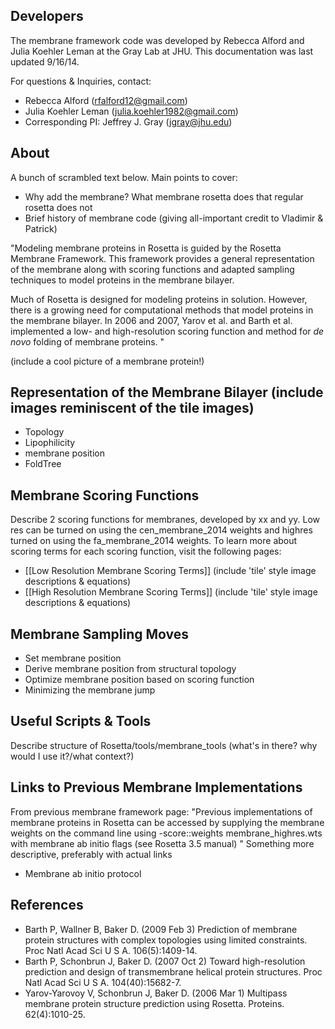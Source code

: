 ## Developers

The membrane framework code was developed by Rebecca Alford and Julia Koehler Leman at the Gray Lab at JHU. This documentation was last updated 9/16/14. 

For questions & Inquiries, contact: 
- Rebecca Alford ([rfalford12@gmail.com](rfalford12@gmail.com))
- Julia Koehler Leman ([julia.koehler1982@gmail.com](julia.koehler1982@gmail.com))
- Corresponding PI: Jeffrey J. Gray ([jgray@jhu.edu](jgray@jhu.edu))

## About

A bunch of scrambled text below. Main points to cover: 
 - Why add the membrane? What membrane rosetta does that regular rosetta does not
 - Brief history of membrane code (giving all-important credit to Vladimir & Patrick)

"Modeling membrane proteins in Rosetta is guided by the Rosetta Membrane Framework. This framework provides a general representation of the membrane along with scoring functions and adapted sampling techniques to model proteins in the membrane bilayer. 

Much of Rosetta is designed for modeling proteins in solution. However, there is a growing need for computational methods that model proteins in the membrane bilayer. In 2006 and 2007, Yarov et al. and Barth et al. implemented a low- and high-resolution scoring function and method for _de novo_ folding of membrane proteins. "

(include a cool picture of a membrane protein!)

## Representation of the Membrane Bilayer (include images reminiscent of the tile images)
 - Topology
 - Lipophilicity
 - membrane position
 - FoldTree

## Membrane Scoring Functions

Describe 2 scoring functions for membranes, developed by xx and yy. Low res can be turned on using the cen_membrane_2014 weights and highres turned on using the fa_membrane_2014 weights. To learn more about scoring terms for each scoring function, visit the following pages: 
 - [[Low Resolution Membrane Scoring Terms]] (include 'tile' style image descriptions & equations)
 - [[High Resolution Membrane Scoring Terms]] (include 'tile' style image descriptions & equations)

## Membrane Sampling Moves 

 - Set membrane position
 - Derive membrane position from structural topology
 - Optimize membrane position based on scoring function
 - Minimizing the membrane jump 

## Useful Scripts & Tools

Describe structure of Rosetta/tools/membrane_tools (what's in there? why would I use it?/what context?)

## Links to Previous Membrane Implementations

From previous membrane framework page: 
"Previous implementations of membrane proteins in Rosetta can be accessed by supplying the membrane weights on the command line using -score::weights membrane_highres.wts with membrane ab initio flags (see Rosetta 3.5 manual)
"
Something more descriptive, preferably with actual links
 - Membrane ab initio protocol

## References

* Barth P, Wallner B, Baker D. (2009 Feb 3) Prediction of membrane protein structures with complex topologies using limited constraints. Proc Natl Acad Sci U S A. 106(5):1409-14.
* Barth P, Schonbrun J, Baker D. (2007 Oct 2) Toward high-resolution prediction and design of transmembrane helical protein structures. Proc Natl Acad Sci U S A. 104(40):15682-7.
* Yarov-Yarovoy V, Schonbrun J, Baker D. (2006 Mar 1) Multipass membrane protein structure prediction using Rosetta. Proteins. 62(4):1010-25.
